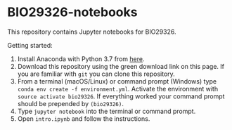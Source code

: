 # BIO29326-notebooks

This repository contains Jupyter notebooks for BIO29326.

Getting started:

1. Install Anaconda with Python 3.7 from [here](https://www.anaconda.com/distribution/).
2. Download this repository using the green download link on this page. If you are familiar with `git` you can clone this repository.
3. From a terminal (macOS/Linux) or command prompt (Windows) type `conda env create -f environment.yml`. Activate the environment with `source activate bio29326`. If everything worked your command prompt should be prepended by `(bio29326)`.
4. Type `jupyter notebook` into the terminal or command prompt.
5. Open `intro.ipynb` and follow the instructions. 

